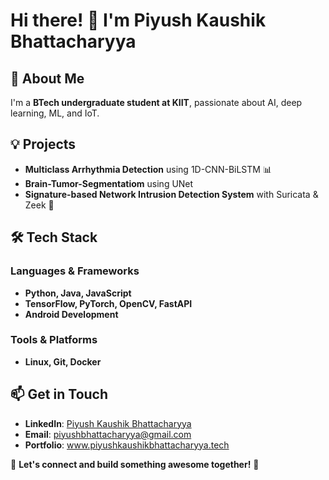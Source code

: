 # Hi there! 👋 I'm Piyush Kaushik Bhattacharyya

## 🚀 About Me
I'm a **BTech undergraduate student at KIIT**, passionate about AI, deep learning, ML, and IoT.
## 💡 Projects
- **Multiclass Arrhythmia Detection** using 1D-CNN-BiLSTM 📊
- **Brain-Tumor-Segmentatiom** using UNet
- **Signature-based Network Intrusion Detection System** with Suricata & Zeek 🔐

## 🛠️ Tech Stack
### **Languages & Frameworks**
- **Python, Java, JavaScript**
- **TensorFlow, PyTorch, OpenCV, FastAPI**
- **Android Development**

### **Tools & Platforms**
- **Linux, Git, Docker**

## 📫 Get in Touch
- **LinkedIn**: [Piyush Kaushik Bhattacharyya](https://www.linkedin.com/in/piyush-bhattacharyya-0b8a03131/)
- **Email**: piyushbhattacharyya@gmail.com
- **Portfolio**: www.piyushkaushikbhattacharyya.tech

💙 **Let's connect and build something awesome together!** 🚀
